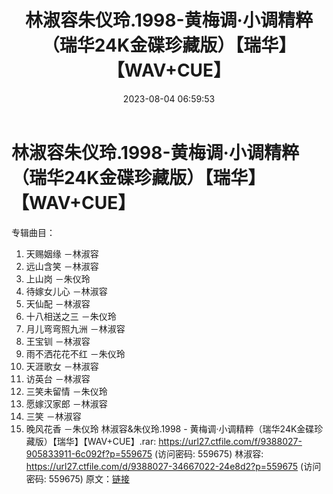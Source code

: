 ﻿---
title: 林淑容朱仪玲.1998-黄梅调·小调精粹（瑞华24K金碟珍藏版）【瑞华】【WAV+CUE】
date: 2023-08-04 06:59:53
categories: WAV车载音乐、镜像
tags: 华语中文
---
# 林淑容朱仪玲.1998-黄梅调·小调精粹（瑞华24K金碟珍藏版）【瑞华】【WAV+CUE】

专辑曲目：
01. 天赐姻缘 －林淑容
02. 远山含笑 －林淑容
03. 上山岗 －朱仪玲
04. 待嫁女儿心 －林淑容
05. 天仙配 －林淑容
06. 十八相送之三 －朱仪玲
07. 月儿弯弯照九洲 －林淑容
08. 王宝钏 －林淑容
09. 雨不洒花花不红 －朱仪玲
10. 天涯歌女 －林淑容
11. 访英台 －林淑容
12. 三笑未留情 －朱仪玲
13. 愿嫁汉家郎 －林淑容
14. 三笑 －林淑容
15. 晚风花香 －朱仪玲
林淑容&朱仪玲.1998 - 黄梅调·小调精粹（瑞华24K金碟珍藏版）【瑞华】【WAV+CUE】.rar:
https://url27.ctfile.com/f/9388027-905833911-6c092f?p=559675
(访问密码: 559675)
林淑容: https://url27.ctfile.com/d/9388027-34667022-24e8d2?p=559675
(访问密码: 559675)
原文：[链接](https://blog.sina.com.cn/s/blog_1647c7e76010312yj.html)